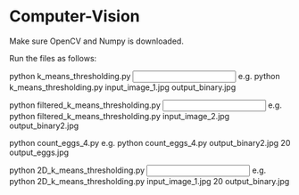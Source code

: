# Computer-Vision
Make sure OpenCV and Numpy is downloaded.

Run the files as follows:

python k_means_thresholding.py <input image> <output image>
e.g. python k_means_thresholding.py input_image_1.jpg output_binary.jpg

python filtered_k_means_thresholding.py <input image> <output image>
e.g. python filtered_k_means_thresholding.py input_image_2.jpg output_binary2.jpg
  
python count_eggs_4.py <binary image> <number of minimum pixels counted> <output colour image of counted objects>
e.g. python count_eggs_4.py output_binary2.jpg 20 output_eggs.jpg
  

python 2D_k_means_thresholding.py <input image> <minimum number of pixels counted> <output image>
e.g. python 2D_k_means_thresholding.py input_image_1.jpg 20 output_binary.jpg
